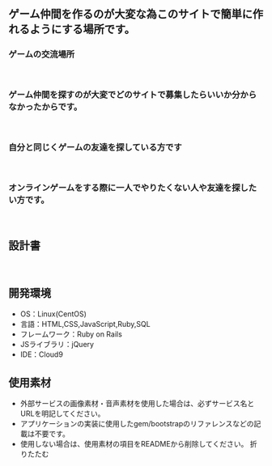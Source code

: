 # <Gathering Of Adventurers>
​
## ゲーム仲間を作るのが大変な為このサイトで簡単に作れるようにする場所です。
### ゲームの交流場所
<!--何を『目的』とし、どのような『分類』なのかを簡潔に書く-->
​
### ゲーム仲間を探すのが大変でどのサイトで募集したらいいか分からなかったからです。

<!--なぜこのようなテーマにしたかを説明する-->
​
### 自分と同じくゲームの友達を探している方です
<!--誰に使ってもらうかを具体的に記載する-->
​
### オンラインゲームをする際に一人でやりたくない人や友達を探したい方です。
<!--どのような時に使うのかの状況を記載すること-->
​
## 設計書
<!--テーマを設定・提出する時点では不要です-->
​
## 開発環境
- OS：Linux(CentOS)
- 言語：HTML,CSS,JavaScript,Ruby,SQL
- フレームワーク：Ruby on Rails
- JSライブラリ：jQuery
- IDE：Cloud9
​
## 使用素材
- 外部サービスの画像素材・音声素材を使用した場合は、必ずサービス名とURLを明記してください。
- アプリケーションの実装に使用したgem/bootstrapのリファレンスなどの記載は不要です。
- 使用しない場合は、使用素材の項目をREADMEから削除してください。
折りたたむ
